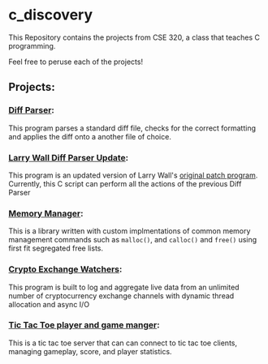 # c_discovery

This Repository contains the projects from CSE 320, a class that teaches C programming.

Feel free to peruse each of the projects!

## Projects:

### [Diff Parser](diff_parser/):

This program parses a standard diff file, checks for the correct formatting and applies the
diff onto a another file of choice.

### [Larry Wall Diff Parser Update](Larry_Wall_updated_diff/):

This program is an updated version of Larry Wall's [original patch program](https://en.wikipedia.org/wiki/Patch_(Unix)).
Currently, this C script can perform all the actions of the previous Diff Parser

### [Memory Manager](custom_memory_manager/):

This is a library written with custom implmentations of common memory management commands such
as `malloc()`, and `calloc()` and `free()` using first fit segregated free lists.

### [Crypto Exchange Watchers](crypto_exchange_watcher/):

This program is built to log and aggregate live data from an unlimited number of
cryptocurrency exchange channels with dynamic thread allocation and async I/O

### [Tic Tac Toe player and game manger](tic_tac_toe_multiplayer/):

This is a tic tac toe server that can can connect to tic tac toe clients, managing gameplay,
score, and player statistics.

